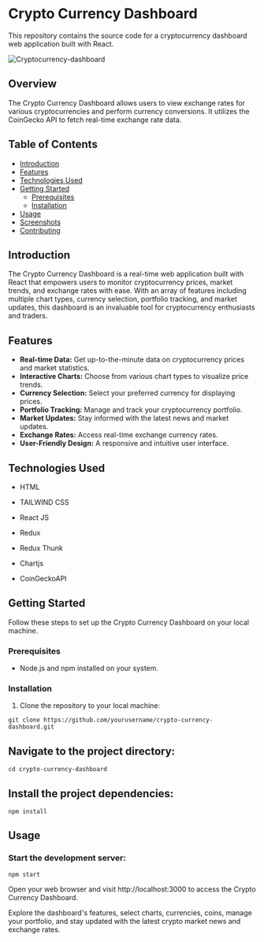 # Crypto Currency Dashboard

This repository contains the source code for a cryptocurrency dashboard web application built with React.

![Cryptocurrency-dashboard](https://github.com/sreeramss/Crypto-Currency-Dashboard/assets/89720320/055efc64-db02-4159-91e4-7f3c47f253d5)

## Overview

The Crypto Currency Dashboard allows users to view exchange rates for various cryptocurrencies and perform currency conversions. It utilizes the CoinGecko API to fetch real-time exchange rate data.

## Table of Contents
- [Introduction](#introduction)
- [Features](#features)
- [Technologies Used](#technologies-used)
- [Getting Started](#getting-started)
  - [Prerequisites](#prerequisites)
  - [Installation](#installation)
- [Usage](#usage)
- [Screenshots](#screenshots)
- [Contributing](#contributing)


## Introduction
The Crypto Currency Dashboard is a real-time web application built with React that empowers users to monitor cryptocurrency prices, market trends, and exchange rates with ease. With an array of features including multiple chart types, currency selection, portfolio tracking, and market updates, this dashboard is an invaluable tool for cryptocurrency enthusiasts and traders.

## Features
- **Real-time Data:** Get up-to-the-minute data on cryptocurrency prices and market statistics.
- **Interactive Charts:** Choose from various chart types to visualize price trends.
- **Currency Selection:** Select your preferred currency for displaying prices.
- **Portfolio Tracking:** Manage and track your cryptocurrency portfolio.
- **Market Updates:** Stay informed with the latest news and market updates.
- **Exchange Rates:** Access real-time exchange currency rates.
- **User-Friendly Design:** A responsive and intuitive user interface.

## Technologies Used

- HTML

- TAILWIND CSS

- React JS

- Redux

- Redux Thunk

- Chartjs

- CoinGeckoAPI

## Getting Started
Follow these steps to set up the Crypto Currency Dashboard on your local machine.

### Prerequisites
- Node.js and npm installed on your system.

### Installation
1. Clone the repository to your local machine:
```shell
git clone https://github.com/yourusername/crypto-currency-dashboard.git
```
## Navigate to the project directory:

```shell
cd crypto-currency-dashboard
```
## Install the project dependencies:

```shell
npm install
```
## Usage
### Start the development server:

```shell
npm start
```
Open your web browser and visit http://localhost:3000 to access the Crypto Currency Dashboard.

Explore the dashboard's features, select charts, currencies, coins, manage your portfolio, and stay updated with the latest crypto market news and exchange rates.

